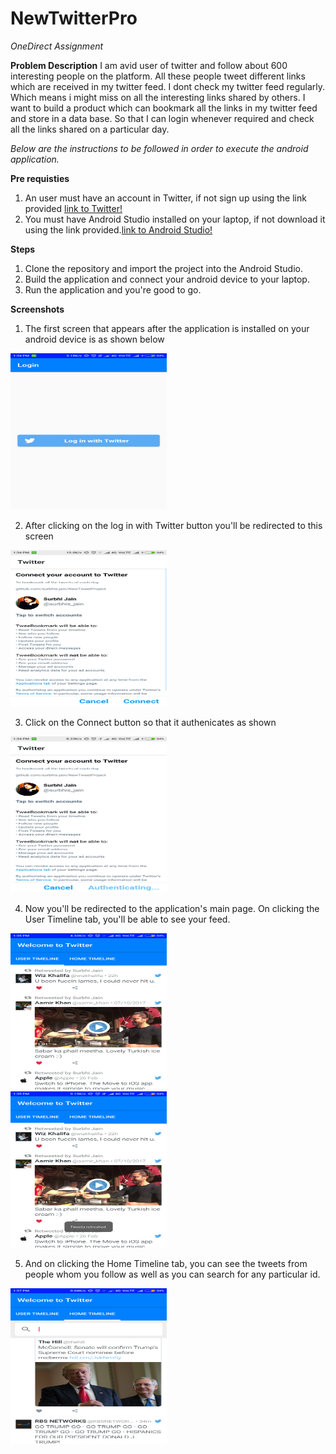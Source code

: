 # NewTwitterPro
*OneDirect Assignment*

**Problem Description**
I am avid user of twitter and  follow about 600 interesting people on the platform. All these people tweet different links which are received in my twitter feed.
I dont check my twitter feed regularly. Which means i might miss on all the interesting links shared by others. I want to build a product which can bookmark all the links in my twitter feed and store in a data base. So that I can login whenever required and check all the links shared on  a particular day.


*Below are the instructions to be followed in order to execute the android application.*

**Pre requisties**
1. An user must have an account in Twitter, if not sign up using the link provided [link to Twitter!](https://twitter.com/i/flow/signup?lang=en)
2. You must have Android Studio installed on your laptop, if not download it using the link provided.[link to Android Studio!](https://developer.android.com/studio/)


**Steps**
1. Clone the repository and import the project into the Android Studio.
2. Build the application and connect your android device to your laptop.
3. Run the application and you're good to go.


**Screenshots**
1. The first screen that appears after the application is installed on your android device is as shown below 
<img src="/screen1.png" alt="Screen 1" width="250" height="250"> 

2. After clicking on the log in with Twitter button you'll be redirected to this screen 
<img src="/screen2.png" alt="Screen 2" width="250" height="250"> 

3. Click on the Connect button so that it authenicates as shown<br>
<img src="/screen3.png" alt="Screen 3" width="250" height="250"> 

4. Now you'll be redirected to the application's main page. On clicking the User Timeline tab, you'll be able to see your feed. 
<img src="/screen4.png" alt="Screen 4" width="250" height="250"> 
<br>
<img src="/screen5.png" alt="Screen 5" width="250" height="250"> 

5. And on clicking the Home Timeline tab, you can see the tweets from people whom you follow as well as you can search for any particular id. <br>
<img src="/screen6.png" alt="Screen 6" width="250" height="250"> 
